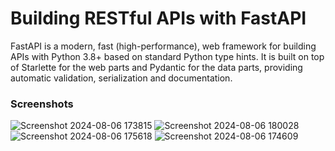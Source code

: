 # Building RESTful APIs with FastAPI
FastAPI is a modern, fast (high-performance), web framework for building APIs with Python 3.8+ based on standard Python type hints. It is built on top of Starlette for the web parts and Pydantic for the data parts, providing automatic validation, serialization and documentation.

### Screenshots
![Screenshot 2024-08-06 173815](https://github.com/user-attachments/assets/8a843d1d-457f-4b4f-9c1e-1914b9c6a7a4)
![Screenshot 2024-08-06 180028](https://github.com/user-attachments/assets/7178d13d-1900-42c1-9873-3f6005f43461)
![Screenshot 2024-08-06 175618](https://github.com/user-attachments/assets/407947fa-fb0d-4e98-b63a-2039d3efa6de)
![Screenshot 2024-08-06 174609](https://github.com/user-attachments/assets/e155b58f-5609-458f-b21d-136128281aa7)
